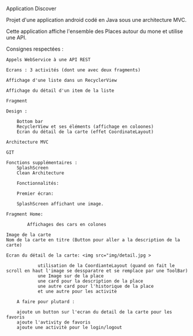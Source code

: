 Application Discover

Projet d'une application android codé en Java sous une architecture MVC.

Cette application affiche l'ensemble des Places autour du mone et utilise une API.

Consignes respectées :


    Appels WebService à une API REST

    Ecrans : 3 activités (dont une avec deux fragments)

    Affichage d'une liste dans un RecyclerView

    Affichage du détail d'un item de la liste

    Fragment

    Design :
				
        Bottom bar
        RecyclerView et ses éléments (affichage en coloones)
        Ecran du détail de la carte (effet CoordinateLayout)

    Architecture MVC

    GIT

    Fonctions supplémentaires :
        SplashScreen
        Clean Architecture
        
		Fonctionnalités:
		
		Premier écran:
		
		SplashScreen affichant une image.
		
	Fragment Home:
	
			Affichages des cars en colones 
			
    Image de la carte
    Nom de la carte en titre (Button pour aller a la description de la carte)
   
    Ecran du détail de la carte: <img src="img/detail.jpg >
				
				utilisation de la CoordianteLayout (quand on fait le scroll en haut l'image se dessparatre et se remplace par une ToolBar)
				une Image sur de la place 
				une card pour la description de la place 
				une autre card pour l'historique de la place
				et une autre pour les activitè
				
		A faire pour plutard :
		
		ajoute un button sur l'ecran du detail de la carte pour les favoris 
		ajoute l'avtivity de favoris
		ajoute une activitè pour le login/logout 
		
		
